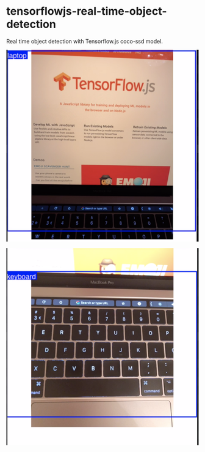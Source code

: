 # tensorflowjs-real-time-object-detection

Real time object detection with Tensorflow.js coco-ssd model.

![Real time object detection with Tensorflow.js](/public/object-detection-1.png?raw=true "Real time object detection with Tensorflow.js")

![Real time object detection with Tensorflow.js](/public/object-detection-2.png?raw=true "Real time object detection with Tensorflow.js")
